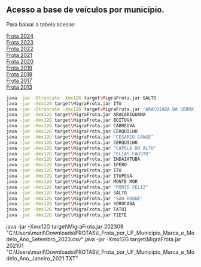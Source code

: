 ## Acesso a base de veículos por município.
Para baixar a tabela acesse:<br />

[Frota 2024](https://www.gov.br/transportes/pt-br/pt-br/assuntos/transito/conteudo-Senatran/frota-de-veiculos-2024)<br />
[Frota 2023](https://www.gov.br/infraestrutura/pt-br/assuntos/transito/conteudo-Senatran/frota-de-veiculos-2023)<br />
[Frota 2022](https://www.gov.br/infraestrutura/pt-br/assuntos/transito/conteudo-denatran/frota-de-veiculos-2022)<br />
[Frota 2021](https://www.gov.br/infraestrutura/pt-br/assuntos/transito/conteudo-denatran/frota-de-veiculos-2021)<br />
[Frota 2020](https://www.gov.br/transportes/pt-br/assuntos/transito/conteudo-Senatran/frota-de-veiculos-20201656)<br />
[Frota 2019](https://www.gov.br/transportes/pt-br/assuntos/transito/conteudo-Senatran/frota-de-veiculos-2019)<br />
[Frota 2018](https://www.gov.br/transportes/pt-br/assuntos/transito/conteudo-Senatran/frota-de-veiculos-2018)<br />
[Frota 2017](https://www.gov.br/transportes/pt-br/assuntos/transito/conteudo-Senatran/frota-de-veiculos-2017)<br />
[Frota 2013](https://www.gov.br/transportes/pt-br/assuntos/transito/conteudo-Senatran/frota-de-veiculos-2013)<br />



```sh
java -jar -Dtruncate -Xmx12G target\MigraFrota.jar SALTO
java -jar -Xmx12G target\MigraFrota.jar ITU
java -jar -Dtruncate -Xmx12G target\MigraFrota.jar "ARACOIABA DA SERRA"
java -jar -Xmx12G target\MigraFrota.jar ARACARIGUAMA
java -jar -Xmx12G target\MigraFrota.jar BOITUVA
java -jar -Xmx12G target\MigraFrota.jar CABREUVA
java -jar -Xmx12G target\MigraFrota.jar CERQUILHO
java -jar -Xmx12G target\MigraFrota.jar "CESARIO LANGE"
java -jar -Xmx12G target\MigraFrota.jar CERQUILHO
java -jar -Xmx12G target\MigraFrota.jar "CAPELA DO ALTO"
java -jar -Xmx12G target\MigraFrota.jar "ELIAS FAUSTO"
java -jar -Xmx12G target\MigraFrota.jar INDAIATUBA
java -jar -Xmx12G target\MigraFrota.jar IPERO
java -jar -Xmx12G target\MigraFrota.jar ITU
java -jar -Xmx12G target\MigraFrota.jar ITUPEVA
java -jar -Xmx12G target\MigraFrota.jar MONTE MOR
java -jar -Xmx12G target\MigraFrota.jar "PORTO FELIZ"
java -jar -Xmx12G target\MigraFrota.jar SALTO
java -jar -Xmx12G target\MigraFrota.jar "SAO ROQUE"
java -jar -Xmx12G target\MigraFrota.jar SOROCABA
java -jar -Xmx12G target\MigraFrota.jar TATUI
java -jar -Xmx12G target\MigraFrota.jar TIETE
```


java -jar -Xmx12G target\MigraFrota.jar 202309 "C:\Users\muril\Downloads\FROTAS\I_Frota_por_UF_Municipio_Marca_e_Modelo_Ano_Setembro_2023.csv"
java -jar -Xmx12G target\MigraFrota.jar 202101 "C:\Users\muril\Downloads\FROTAS\I_Frota_por_UF_Municipio_Marca_e_Modelo_Ano_Janeiro_2021.TXT"
